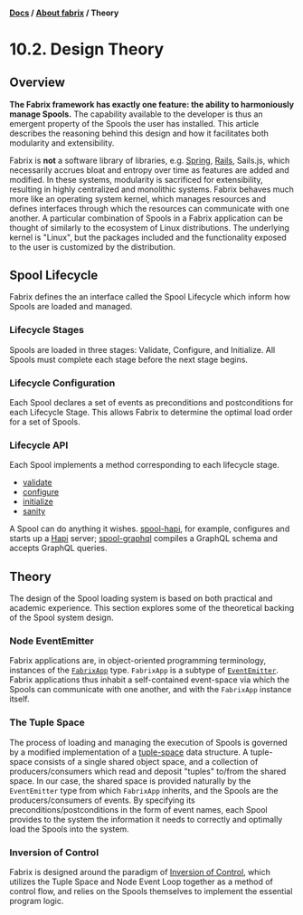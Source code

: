 #### [Docs](../) / [About fabrix](./) / Theory

# 10.2. Design Theory

## Overview

**The Fabrix framework has exactly one feature: the ability to harmoniously manage Spools.** The capability available to the developer is thus an emergent property of the Spools the user has installed. This article describes the reasoning behind this design and how it facilitates both modularity and extensibility.

Fabrix is **not** a software library of libraries, e.g. [Spring](https://en.wikipedia.org/wiki/Spring_Framework), [Rails](https://en.wikipedia.org/wiki/Ruby_on_Rails), Sails.js, which necessarily accrues bloat and entropy over time as features are added and modified. In these systems, modularity is sacrificed for extensibility, resulting in highly centralized and monolithic systems. Fabrix behaves much more like an operating system kernel, which manages resources and defines interfaces through which the resources can communicate with one another. A particular combination of Spools in a Fabrix application can be thought of similarly to the ecosystem of Linux distributions. The underlying kernel is "Linux", but the packages included and the functionality exposed to the user is customized by the distribution.

## Spool Lifecycle

Fabrix defines the an interface called the Spool Lifecycle which inform how Spools are loaded and managed.

### Lifecycle Stages

Spools are loaded in three stages: Validate, Configure, and Initialize. All Spools must complete each stage before the next stage begins.

### Lifecycle Configuration

Each Spool declares a set of events as preconditions and postconditions for each Lifecycle Stage. This allows Fabrix to determine the optimal load order for a set of Spools. 

### Lifecycle API

Each Spool implements a method corresponding to each lifecycle stage.
- [validate](https://github.com/fabrix-app/spool#validate)
- [configure](https://github.com/fabrix-app/spool#configure-1)
- [initialize](https://github.com/fabrix-app/spool#initialize)
- [sanity](https://github.com/fabrix-app/spool#sanity)

A Spool can do anything it wishes. [spool-hapi](https://github.com/fabrix-app/spool-hapi), for example, configures and starts up a [Hapi](https://hapijs.com/) server; [spool-graphql](https://github.com/langateam/spool-graphql) compiles a GraphQL schema and accepts GraphQL queries.

## Theory

The design of the Spool loading system is based on both practical and academic experience. This section explores some of the theoretical backing of the Spool system design. 

### Node EventEmitter

Fabrix applications are, in object-oriented programming terminology, instances of the [`FabrixApp`](https://github.com/fabrix-app/fabrix/blob/master/index.js#L11) type. `FabrixApp` is a subtype of [`EventEmitter`](https://nodejs.org/api/events.html#events_class_eventemitter). Fabrix applications thus inhabit a self-contained event-space via which the Spools can communicate with one another, and with the `FabrixApp` instance itself.

### The Tuple Space

The process of loading and managing the execution of Spools is governed by a modified implementation of a [tuple-space](https://en.wikipedia.org/wiki/Tuple_space) data structure. A tuple-space consists of a single shared object space, and a collection of producers/consumers which read and deposit "tuples" to/from the shared space. In our case, the shared space is provided naturally by the `EventEmitter` type from which `FabrixApp` inherits, and the Spools are the producers/consumers of events. By specifying its preconditions/postconditions in the form of event names, each Spool provides to the system the information it needs to correctly and optimally load the Spools into the system.

### Inversion of Control

Fabrix is designed around the paradigm of [Inversion of Control](https://en.wikipedia.org/wiki/Inversion_of_control), which utilizes the Tuple Space and Node Event Loop together as a method of control flow, and relies on the Spools themselves to implement the essential program logic.
